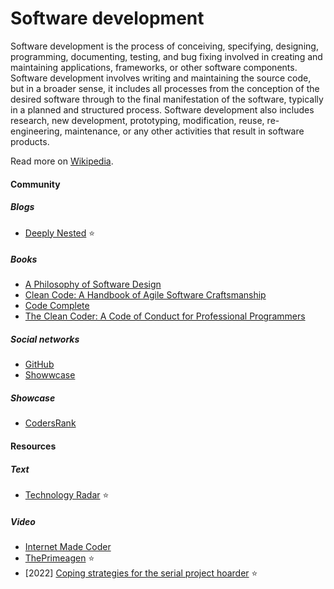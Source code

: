 # Software development

Software development is the process of conceiving, specifying, designing, programming, documenting, testing, and bug fixing involved in creating and maintaining applications, frameworks, or other software components. Software development involves writing and maintaining the source code, but in a broader sense, it includes all processes from the conception of the desired software through to the final manifestation of the software, typically in a planned and structured process. Software development also includes research, new development, prototyping, modification, reuse, re-engineering, maintenance, or any other activities that result in software products.

Read more on [Wikipedia](https://en.wikipedia.org/wiki/Software_development).

#### Community

##### Blogs
- [Deeply Nested](https://nested.substack.com) ⭐

##### Books
- [A Philosophy of Software Design](https://www.goodreads.com/book/show/39996759-a-philosophy-of-software-design)
- [Clean Code: A Handbook of Agile Software Craftsmanship](https://www.goodreads.com/book/show/3735293-clean-code)
- [Code Complete](https://www.goodreads.com/book/show/4845.Code_Complete)
- [The Clean Coder: A Code of Conduct for Professional Programmers](https://www.goodreads.com/book/show/10284614-the-clean-coder)

##### Social networks
- [GitHub](https://github.com)
- [Showwcase](https://www.showwcase.com)

##### Showcase
- [CodersRank](https://codersrank.io)

#### Resources

##### Text
- [Technology Radar](https://www.thoughtworks.com/radar) ⭐

##### Video
- [Internet Made Coder](https://www.youtube.com/channel/UCcJQ96WlEhJ0Ve0SLmU310Q)
- [ThePrimeagen](https://www.youtube.com/channel/UC8ENHE5xdFSwx71u3fDH5Xw) ⭐
- [2022] [Coping strategies for the serial project hoarder](https://simonwillison.net/2022/Nov/26/productivity) ⭐
